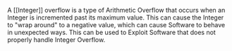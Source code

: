 A [[Integer]] overflow is a type of Arithmetic Overflow that occurs when an Integer is incremented past its maximum value. This can cause the Integer to "wrap around" to a negative value, which can cause Software to behave in unexpected ways. This can be used to Exploit Software that does not properly handle Integer Overflow.